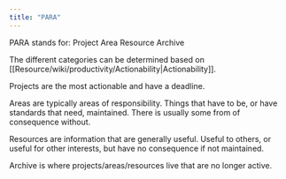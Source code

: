 ```yaml
---
title: "PARA"
---
```

PARA stands for:
	Project
	Area
	Resource
	Archive

The different categories can be determined based on [[Resource/wiki/productivity/Actionability|Actionability]].

Projects are the most actionable and have a deadline.

Areas are typically areas of responsibility. Things that have to be, or have standards that need, maintained. There is usually some from of consequence without.

Resources are information that are generally useful. Useful to others, or useful for other interests, but have no consequence if not maintained.

Archive is where projects/areas/resources live that are no longer active.